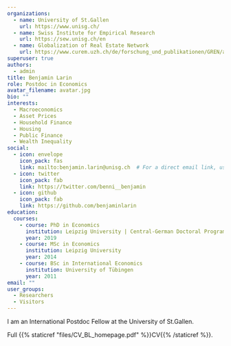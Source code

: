 ```yaml
---
organizations:
  - name: University of St.Gallen
    url: https://www.unisg.ch/
  - name: Swiss Institute for Empirical Research
    url: https://sew.unisg.ch/en
  - name: Globalization of Real Estate Network
    url: https://www.curem.uzh.ch/de/forschung_und_publikationen/GREN/about.html
superuser: true
authors:
  - admin
title: Benjamin Larin
role: Postdoc in Economics
avatar_filename: avatar.jpg
bio: ""
interests:
  - Macroeconomics
  - Asset Prices
  - Household Finance
  - Housing
  - Public Finance
  - Wealth Inequality
social:
  - icon: envelope
    icon_pack: fas
    link: mailto:benjamin.larin@unisg.ch  # For a direct email link, use "mailto:test@example.org".
  - icon: twitter
    icon_pack: fab
    link: https://twitter.com/benni__benjamin
  - icon: github
    icon_pack: fab
    link: https://github.com/benjaminlarin
education:
  courses:
    - course: PhD in Economics
      institution: Leipzig University | Central-German Doctoral Program Economics (CGDE)
      year: 2019
    - course: MSc in Economics
      institution: Leipzig University
      year: 2014
    - course: BSc in International Economics
      institution: University of Tübingen
      year: 2011
email: ""
user_groups:
  - Researchers
  - Visitors
---
```

I am an International Postdoc Fellow at the University of St.Gallen.
<!-- I am on the job market 2020-21 and will be available for interviews at the EJM and the ASSA virtual meetings. -->

Full {{% staticref "files/CV_BL_homepage.pdf" %}}CV{{% /staticref %}}.
